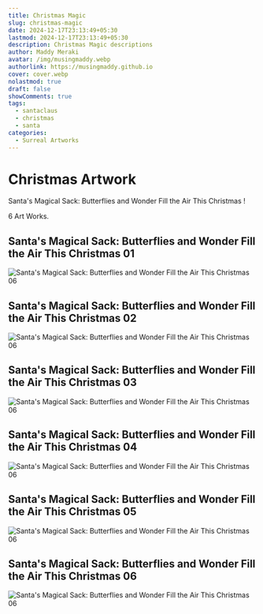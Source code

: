 ```yaml
---
title: Christmas Magic
slug: christmas-magic
date: 2024-12-17T23:13:49+05:30
lastmod: 2024-12-17T23:13:49+05:30
description: Christmas Magic descriptions
author: Maddy Meraki
avatar: /img/musingmaddy.webp
authorlink: https://musingmaddy.github.io
cover: cover.webp
nolastmod: true
draft: false
showComments: true
tags:
  - santaclaus
  - christmas
  - santa
categories:
  - Surreal Artworks
---
```

# Christmas Artwork

Santa's Magical Sack: Butterflies and Wonder Fill the Air This Christmas ! 

6 Art Works.

<!--more-->


## Santa's Magical Sack: Butterflies and Wonder Fill the Air This Christmas 01

![Santa's Magical Sack: Butterflies and Wonder Fill the Air This Christmas 06](piclumen-1734457617741.png)

## Santa's Magical Sack: Butterflies and Wonder Fill the Air This Christmas 02

![Santa's Magical Sack: Butterflies and Wonder Fill the Air This Christmas 06](piclumen-1734457624656.png)

## Santa's Magical Sack: Butterflies and Wonder Fill the Air This Christmas 03

![Santa's Magical Sack: Butterflies and Wonder Fill the Air This Christmas 06](piclumen-1734457637156.png)

## Santa's Magical Sack: Butterflies and Wonder Fill the Air This Christmas 04

![Santa's Magical Sack: Butterflies and Wonder Fill the Air This Christmas 06](piclumen-1734457647643.png)

## Santa's Magical Sack: Butterflies and Wonder Fill the Air This Christmas 05

![Santa's Magical Sack: Butterflies and Wonder Fill the Air This Christmas 06](piclumen-1734457663282.png)

## Santa's Magical Sack: Butterflies and Wonder Fill the Air This Christmas 06

![Santa's Magical Sack: Butterflies and Wonder Fill the Air This Christmas 06](piclumen-1734457674437.png)